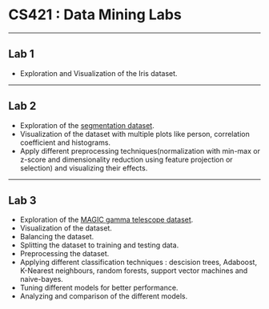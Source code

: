 # CS421 : Data Mining Labs
---
## Lab 1
* Exploration and Visualization of the Iris dataset.
---
## Lab 2
* Exploration of the [segmentation dataset](https://archive.ics.uci.edu/ml/machine-learning-databases/image/).
* Visualization of the dataset with multiple plots like person, correlation coefficient and histograms.
* Apply different preprocessing techniques(normalization with min-max or z-score and dimensionality reduction using feature projection or selection) and visualizing their effects.
---
## Lab 3
* Exploration of the [MAGIC gamma telescope dataset](https://archive.ics.uci.edu/ml/datasets/MAGIC+Gamma+Telescope).
* Visualization of the dataset.
* Balancing the dataset.
* Splitting the dataset to training and testing data.
* Preprocessing the dataset.
* Applying different classification techniques : descision trees, Adaboost, K-Nearest neighbours, random forests, support vector machines and naive-bayes.
* Tuning different models for better performance.
* Analyzing and comparison of the different models.